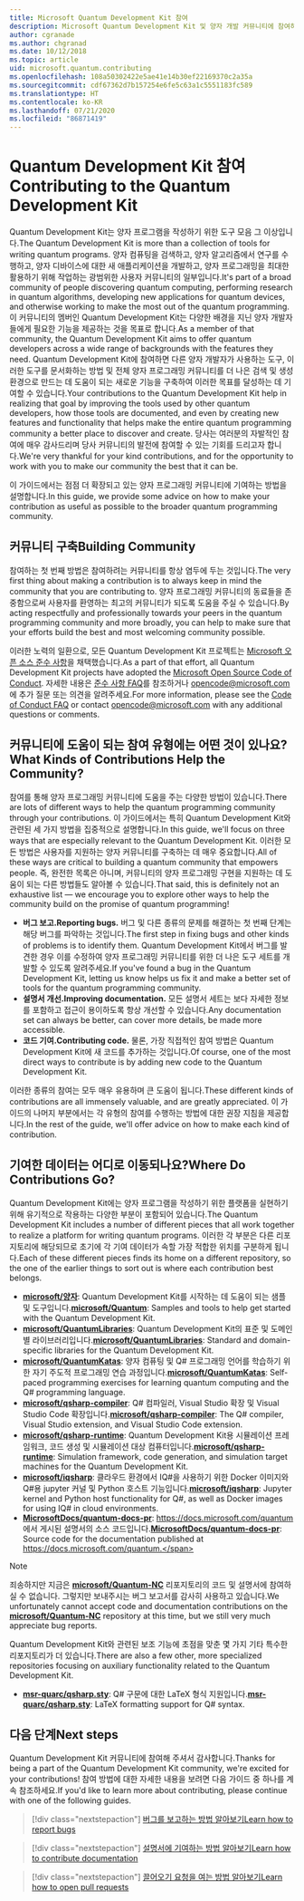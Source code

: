 ```yaml
---
title: Microsoft Quantum Development Kit 참여
description: Microsoft Quantum Development Kit 및 양자 개발 커뮤니티에 참여하는 방법을 알아봅니다.
author: cgranade
ms.author: chgranad
ms.date: 10/12/2018
ms.topic: article
uid: microsoft.quantum.contributing
ms.openlocfilehash: 108a50302422e5ae41e14b30ef22169370c2a35a
ms.sourcegitcommit: cdf67362d7b157254e6fe5c63a1c5551183fc589
ms.translationtype: HT
ms.contentlocale: ko-KR
ms.lasthandoff: 07/21/2020
ms.locfileid: "86871419"
---
```

# <a name="contributing-to-the-quantum-development-kit"></a><span data-ttu-id="4bf9a-103">Quantum Development Kit 참여</span><span class="sxs-lookup"><span data-stu-id="4bf9a-103">Contributing to the Quantum Development Kit</span></span>

<span data-ttu-id="4bf9a-104">Quantum Development Kit는 양자 프로그램을 작성하기 위한 도구 모음 그 이상입니다.</span><span class="sxs-lookup"><span data-stu-id="4bf9a-104">The Quantum Development Kit is more than a collection of tools for writing quantum programs.</span></span>
<span data-ttu-id="4bf9a-105">양자 컴퓨팅을 검색하고, 양자 알고리즘에서 연구를 수행하고, 양자 디바이스에 대한 새 애플리케이션을 개발하고, 양자 프로그래밍을 최대한 활용하기 위해 작업하는 광범위한 사용자 커뮤니티의 일부입니다.</span><span class="sxs-lookup"><span data-stu-id="4bf9a-105">It's part of a broad community of people discovering quantum computing, performing research in quantum algorithms, developing new applications for quantum devices, and otherwise working to make the most out of the quantum programming.</span></span>
<span data-ttu-id="4bf9a-106">이 커뮤니티의 멤버인 Quantum Development Kit는 다양한 배경을 지닌 양자 개발자들에게 필요한 기능을 제공하는 것을 목표로 합니다.</span><span class="sxs-lookup"><span data-stu-id="4bf9a-106">As a member of that community, the Quantum Development Kit aims to offer quantum developers across a wide range of backgrounds with the features they need.</span></span>
<span data-ttu-id="4bf9a-107">Quantum Development Kit에 참여하면 다른 양자 개발자가 사용하는 도구, 이러한 도구를 문서화하는 방법 및 전체 양자 프로그래밍 커뮤니티를 더 나은 검색 및 생성 환경으로 만드는 데 도움이 되는 새로운 기능을 구축하여 이러한 목표를 달성하는 데 기여할 수 있습니다.</span><span class="sxs-lookup"><span data-stu-id="4bf9a-107">Your contributions to the Quantum Development Kit help in realizing that goal by improving the tools used by other quantum developers, how those tools are documented, and even by creating new features and functionality that helps make the entire quantum programming community a better place to discover and create.</span></span>
<span data-ttu-id="4bf9a-108">당사는 여러분의 자발적인 참여에 매우 감사드리며 당사 커뮤니티의 발전에 참여할 수 있는 기회를 드리고자 합니다.</span><span class="sxs-lookup"><span data-stu-id="4bf9a-108">We're very thankful for your kind contributions, and for the opportunity to work with you to make our community the best that it can be.</span></span>

<span data-ttu-id="4bf9a-109">이 가이드에서는 점점 더 확장되고 있는 양자 프로그래밍 커뮤니티에 기여하는 방법을 설명합니다.</span><span class="sxs-lookup"><span data-stu-id="4bf9a-109">In this guide, we provide some advice on how to make your contribution as useful as possible to the broader quantum programming community.</span></span>

## <a name="building-community"></a><span data-ttu-id="4bf9a-110">커뮤니티 구축</span><span class="sxs-lookup"><span data-stu-id="4bf9a-110">Building Community</span></span>

<span data-ttu-id="4bf9a-111">참여하는 첫 번째 방법은 참여하려는 커뮤니티를 항상 염두에 두는 것입니다.</span><span class="sxs-lookup"><span data-stu-id="4bf9a-111">The very first thing about making a contribution is to always keep in mind the community that you are contributing to.</span></span>
<span data-ttu-id="4bf9a-112">양자 프로그래밍 커뮤니티의 동료들을 존중함으로써 사용자를 환영하는 최고의 커뮤니티가 되도록 도움을 주실 수 있습니다.</span><span class="sxs-lookup"><span data-stu-id="4bf9a-112">By acting respectfully and professionally towards your peers in the quantum programming community and more broadly, you can help to make sure that your efforts build the best and most welcoming community possible.</span></span>

<span data-ttu-id="4bf9a-113">이러한 노력의 일환으로, 모든 Quantum Development Kit 프로젝트는 [Microsoft 오픈 소스 준수 사항](https://opensource.microsoft.com/codeofconduct/)을 채택했습니다.</span><span class="sxs-lookup"><span data-stu-id="4bf9a-113">As a part of that effort, all Quantum Development Kit projects have adopted the [Microsoft Open Source Code of Conduct](https://opensource.microsoft.com/codeofconduct/).</span></span>
<span data-ttu-id="4bf9a-114">자세한 내용은 [준수 사항 FAQ](https://opensource.microsoft.com/codeofconduct/faq/)를 참조하거나 [opencode@microsoft.com](mailto:opencode@microsoft.com)에 추가 질문 또는 의견을 알려주세요.</span><span class="sxs-lookup"><span data-stu-id="4bf9a-114">For more information, please see the [Code of Conduct FAQ](https://opensource.microsoft.com/codeofconduct/faq/) or contact [opencode@microsoft.com](mailto:opencode@microsoft.com) with any additional questions or comments.</span></span>

## <a name="what-kinds-of-contributions-help-the-community"></a><span data-ttu-id="4bf9a-115">커뮤니티에 도움이 되는 참여 유형에는 어떤 것이 있나요?</span><span class="sxs-lookup"><span data-stu-id="4bf9a-115">What Kinds of Contributions Help the Community?</span></span>

<span data-ttu-id="4bf9a-116">참여를 통해 양자 프로그래밍 커뮤니티에 도움을 주는 다양한 방법이 있습니다.</span><span class="sxs-lookup"><span data-stu-id="4bf9a-116">There are lots of different ways to help the quantum programming community through your contributions.</span></span>
<span data-ttu-id="4bf9a-117">이 가이드에서는 특히 Quantum Development Kit와 관련된 세 가지 방법을 집중적으로 설명합니다.</span><span class="sxs-lookup"><span data-stu-id="4bf9a-117">In this guide, we'll focus on three ways that are especially relevant to the Quantum Development Kit.</span></span>
<span data-ttu-id="4bf9a-118">이러한 모든 방법은 사용자를 지원하는 양자 커뮤니티를 구축하는 데 매우 중요합니다.</span><span class="sxs-lookup"><span data-stu-id="4bf9a-118">All of these ways are critical to building a quantum community that empowers people.</span></span>
<span data-ttu-id="4bf9a-119">즉, 완전한 목록은 아니며, 커뮤니티의 양자 프로그래밍 구현을 지원하는 데 도움이 되는 다른 방법들도 알아볼 수 있습니다.</span><span class="sxs-lookup"><span data-stu-id="4bf9a-119">That said, this is definitely not an exhaustive list — we encourage you to explore other ways to help the community build on the promise of quantum programming!</span></span>

- <span data-ttu-id="4bf9a-120">**버그 보고.**</span><span class="sxs-lookup"><span data-stu-id="4bf9a-120">**Reporting bugs.**</span></span> <span data-ttu-id="4bf9a-121">버그 및 다른 종류의 문제를 해결하는 첫 번째 단계는 해당 버그를 파악하는 것입니다.</span><span class="sxs-lookup"><span data-stu-id="4bf9a-121">The first step in fixing bugs and other kinds of problems is to identify them.</span></span> <span data-ttu-id="4bf9a-122">Quantum Development Kit에서 버그를 발견한 경우 이를 수정하여 양자 프로그래밍 커뮤니티를 위한 더 나은 도구 세트를 개발할 수 있도록 알려주세요.</span><span class="sxs-lookup"><span data-stu-id="4bf9a-122">If you've found a bug in the Quantum Development Kit, letting us know helps us fix it and make a better set of tools for the quantum programming community.</span></span>
- <span data-ttu-id="4bf9a-123">**설명서 개선.**</span><span class="sxs-lookup"><span data-stu-id="4bf9a-123">**Improving documentation.**</span></span> <span data-ttu-id="4bf9a-124">모든 설명서 세트는 보다 자세한 정보를 포함하고 접근이 용이하도록 항상 개선할 수 있습니다.</span><span class="sxs-lookup"><span data-stu-id="4bf9a-124">Any documentation set can always be better, can cover more details, be made more accessible.</span></span>
- <span data-ttu-id="4bf9a-125">**코드 기여.**</span><span class="sxs-lookup"><span data-stu-id="4bf9a-125">**Contributing code.**</span></span> <span data-ttu-id="4bf9a-126">물론, 가장 직접적인 참여 방법은 Quantum Development Kit에 새 코드를 추가하는 것입니다.</span><span class="sxs-lookup"><span data-stu-id="4bf9a-126">Of course, one of the most direct ways to contribute is by adding new code to the Quantum Development Kit.</span></span>

<span data-ttu-id="4bf9a-127">이러한 종류의 참여는 모두 매우 유용하며 큰 도움이 됩니다.</span><span class="sxs-lookup"><span data-stu-id="4bf9a-127">These different kinds of contributions are all immensely valuable, and are greatly appreciated.</span></span>
<span data-ttu-id="4bf9a-128">이 가이드의 나머지 부분에서는 각 유형의 참여를 수행하는 방법에 대한 권장 지침을 제공합니다.</span><span class="sxs-lookup"><span data-stu-id="4bf9a-128">In the rest of the guide, we'll offer advice on how to make each kind of contribution.</span></span>

## <a name="where-do-contributions-go"></a><span data-ttu-id="4bf9a-129">기여한 데이터는 어디로 이동되나요?</span><span class="sxs-lookup"><span data-stu-id="4bf9a-129">Where Do Contributions Go?</span></span>

<span data-ttu-id="4bf9a-130">Quantum Development Kit에는 양자 프로그램을 작성하기 위한 플랫폼을 실현하기 위해 유기적으로 작용하는 다양한 부분이 포함되어 있습니다.</span><span class="sxs-lookup"><span data-stu-id="4bf9a-130">The Quantum Development Kit includes a number of different pieces that all work together to realize a platform for writing quantum programs.</span></span>
<span data-ttu-id="4bf9a-131">이러한 각 부분은 다른 리포지토리에 해당되므로 초기에 각 기여 데이터가 속할 가장 적합한 위치를 구분하게 됩니다.</span><span class="sxs-lookup"><span data-stu-id="4bf9a-131">Each of these different pieces finds its home on a different repository, so the one of the earlier things to sort out is where each contribution best belongs.</span></span>

- <span data-ttu-id="4bf9a-132">[**microsoft/양자**](https://github.com/Microsoft/Quantum): Quantum Development Kit를 시작하는 데 도움이 되는 샘플 및 도구입니다.</span><span class="sxs-lookup"><span data-stu-id="4bf9a-132">[**microsoft/Quantum**](https://github.com/Microsoft/Quantum): Samples and tools to help get started with the Quantum Development Kit.</span></span>
- <span data-ttu-id="4bf9a-133">[**microsoft/QuantumLibraries**](https://github.com/Microsoft/QuantumLibraries): Quantum Development Kit의 표준 및 도메인별 라이브러리입니다.</span><span class="sxs-lookup"><span data-stu-id="4bf9a-133">[**microsoft/QuantumLibraries**](https://github.com/Microsoft/QuantumLibraries): Standard and domain-specific libraries for the Quantum Development Kit.</span></span>
- <span data-ttu-id="4bf9a-134">[**microsoft/QuantumKatas**](https://github.com/Microsoft/QuantumKatas): 양자 컴퓨팅 및 Q# 프로그래밍 언어를 학습하기 위한 자기 주도적 프로그래밍 연습 과정입니다.</span><span class="sxs-lookup"><span data-stu-id="4bf9a-134">[**microsoft/QuantumKatas**](https://github.com/Microsoft/QuantumKatas): Self-paced programming exercises for learning quantum computing and the Q# programming language.</span></span>
- <span data-ttu-id="4bf9a-135">[**microsoft/qsharp-compiler**](https://github.com/microsoft/qsharp-compiler): Q# 컴파일러, Visual Studio 확장 및 Visual Studio Code 확장입니다.</span><span class="sxs-lookup"><span data-stu-id="4bf9a-135">[**microsoft/qsharp-compiler**](https://github.com/microsoft/qsharp-compiler): The Q# compiler, Visual Studio extension, and Visual Studio Code extension.</span></span>
- <span data-ttu-id="4bf9a-136">[**microsoft/qsharp-runtime**](https://github.com/microsoft/qsharp-runtime): Quantum Development Kit용 시뮬레이션 프레임워크, 코드 생성 및 시뮬레이션 대상 컴퓨터입니다.</span><span class="sxs-lookup"><span data-stu-id="4bf9a-136">[**microsoft/qsharp-runtime**](https://github.com/microsoft/qsharp-runtime): Simulation framework, code generation, and simulation target machines for the Quantum Development Kit.</span></span>
- <span data-ttu-id="4bf9a-137">[**microsoft/iqsharp**](https://github.com/microsoft/iqsharp): 클라우드 환경에서 IQ#을 사용하기 위한 Docker 이미지와 Q#용 jupyter 커널 및 Python 호스트 기능입니다.</span><span class="sxs-lookup"><span data-stu-id="4bf9a-137">[**microsoft/iqsharp**](https://github.com/microsoft/iqsharp): Jupyter kernel and Python host functionality for Q#, as well as Docker images for using IQ# in cloud environments.</span></span>
- <span data-ttu-id="4bf9a-138">[**MicrosoftDocs/quantum-docs-pr**](https://github.com/MicrosoftDocs/quantum-docs-pr): https://docs.microsoft.com/quantum 에서 게시된 설명서의 소스 코드입니다.</span><span class="sxs-lookup"><span data-stu-id="4bf9a-138">[**MicrosoftDocs/quantum-docs-pr**](https://github.com/MicrosoftDocs/quantum-docs-pr): Source code for the documentation published at https://docs.microsoft.com/quantum.</span></span>

> [!NOTE]
> <span data-ttu-id="4bf9a-139">죄송하지만 지금은 [**microsoft/Quantum-NC**](https://github.com/microsoft/Quantum-NC) 리포지토리의 코드 및 설명서에 참여하실 수 없습니다. 그렇지만 보내주시는 버그 보고서를 감사히 사용하고 있습니다.</span><span class="sxs-lookup"><span data-stu-id="4bf9a-139">We unfortunately cannot accept code and documentation contributions on the [**microsoft/Quantum-NC**](https://github.com/microsoft/Quantum-NC) repository at this time, but we still very much appreciate bug reports.</span></span>

<span data-ttu-id="4bf9a-140">Quantum Development Kit와 관련된 보조 기능에 초점을 맞춘 몇 가지 기타 특수한 리포지토리가 더 있습니다.</span><span class="sxs-lookup"><span data-stu-id="4bf9a-140">There are also a few other, more specialized repositories focusing on auxiliary functionality related to the Quantum Development Kit.</span></span>

- <span data-ttu-id="4bf9a-141">[**msr-quarc/qsharp.sty**](https://github.com/msr-quarc/qsharp.sty): Q# 구문에 대한 LaTeX 형식 지원입니다.</span><span class="sxs-lookup"><span data-stu-id="4bf9a-141">[**msr-quarc/qsharp.sty**](https://github.com/msr-quarc/qsharp.sty): LaTeX formatting support for Q# syntax.</span></span>

## <a name="next-steps"></a><span data-ttu-id="4bf9a-142">다음 단계</span><span class="sxs-lookup"><span data-stu-id="4bf9a-142">Next steps</span></span>

<span data-ttu-id="4bf9a-143">Quantum Development Kit 커뮤니티에 참여해 주셔서 감사합니다.</span><span class="sxs-lookup"><span data-stu-id="4bf9a-143">Thanks for being a part of the Quantum Development Kit community, we're excited for your contributions!</span></span>
<span data-ttu-id="4bf9a-144">참여 방법에 대한 자세한 내용을 보려면 다음 가이드 중 하나를 계속 참조하세요.</span><span class="sxs-lookup"><span data-stu-id="4bf9a-144">If you'd like to learn more about contributing, please continue with one of the following guides.</span></span>

> [!div class="nextstepaction"]
> [<span data-ttu-id="4bf9a-145">버그를 보고하는 방법 알아보기</span><span class="sxs-lookup"><span data-stu-id="4bf9a-145">Learn how to report bugs</span></span>](xref:microsoft.quantum.contributing.reporting)

> [!div class="nextstepaction"]
> [<span data-ttu-id="4bf9a-146">설명서에 기여하는 방법 알아보기</span><span class="sxs-lookup"><span data-stu-id="4bf9a-146">Learn how to contribute documentation</span></span>](xref:microsoft.quantum.contributing.docs)

> [!div class="nextstepaction"]
> [<span data-ttu-id="4bf9a-147">끌어오기 요청을 여는 방법 알아보기</span><span class="sxs-lookup"><span data-stu-id="4bf9a-147">Learn how to open pull requests</span></span>](xref:microsoft.quantum.contributing.pulls)

